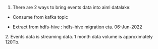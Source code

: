1.  There are 2 ways to bring events data into aiml datalake:

- Consume from kafka topic

- Extract from hdfs-hive : hdfs-hive migration eta. 06-Jun-2022

2\. Events data is streaming data. 1 month data volume is approximately
120Tb.
